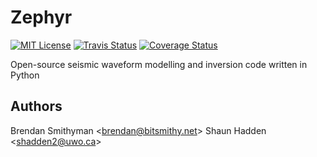 # Zephyr

[![MIT License](https://img.shields.io/badge/license-MIT-blue.svg)](https://github.com/uwoseis/zephyr/blob/master/LICENSE)
[![Travis Status](https://travis-ci.org/uwoseis/zephyr.svg?branch=master)](https://travis-ci.org/uwoseis/zephyr)
[![Coverage Status](https://coveralls.io/repos/uwoseis/zephyr/badge.svg?branch=master&service=github)](https://coveralls.io/github/uwoseis/zephyr?branch=master)

Open-source seismic waveform modelling and inversion code written in Python

## Authors

Brendan Smithyman <[brendan@bitsmithy.net](mailto:brendan@bitsmithy.net)>
Shaun Hadden <[shadden2@uwo.ca](mailto:shadden2@uwo.ca)>
